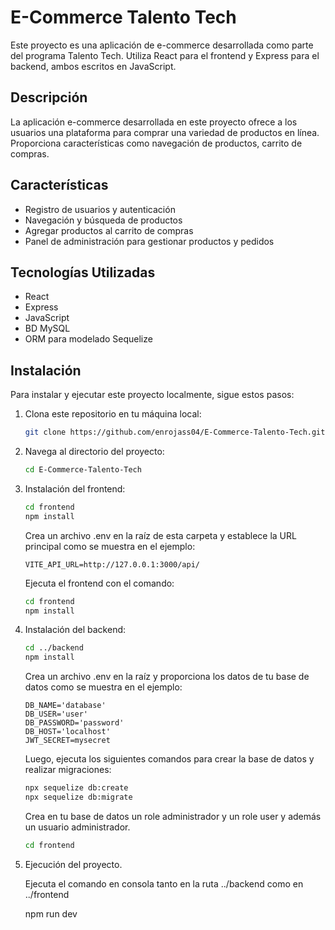 # E-Commerce Talento Tech

Este proyecto es una aplicación de e-commerce desarrollada como parte del programa Talento Tech. Utiliza React para el frontend y Express para el backend, ambos escritos en JavaScript.

## Descripción

La aplicación e-commerce desarrollada en este proyecto ofrece a los usuarios una plataforma para comprar una variedad de productos en línea. Proporciona características como navegación de productos, carrito de compras.

## Características

- Registro de usuarios y autenticación
- Navegación y búsqueda de productos
- Agregar productos al carrito de compras
- Panel de administración para gestionar productos y pedidos

## Tecnologías Utilizadas

- React
- Express
- JavaScript
- BD MySQL
- ORM para modelado Sequelize

## Instalación

Para instalar y ejecutar este proyecto localmente, sigue estos pasos:

1. Clona este repositorio en tu máquina local:

   ```bash
   git clone https://github.com/enrojass04/E-Commerce-Talento-Tech.git

2. Navega al directorio del proyecto:
    ```bash
    cd E-Commerce-Talento-Tech
    ```

3. Instalación del frontend:
    ```bash
    cd frontend
    npm install
    ```
    Crea un archivo .env en la raíz de esta carpeta y establece la URL principal como se muestra en el ejemplo:
    ```
    VITE_API_URL=http://127.0.0.1:3000/api/
    ```  
    Ejecuta el frontend con el comando:
    ```bash
    cd frontend
    npm install
    ```

4. Instalación del backend:
    ```bash
    cd ../backend
    npm install
    ```
    Crea un archivo .env en la raíz y proporciona los datos de tu base de datos como se muestra en el ejemplo:
    ```
    DB_NAME='database'
    DB_USER='user'
    DB_PASSWORD='password'
    DB_HOST='localhost'
    JWT_SECRET=mysecret
    ```
    
    Luego, ejecuta los siguientes comandos para crear la base de datos y realizar migraciones:
    ```bash
    npx sequelize db:create
    npx sequelize db:migrate
    ```
    Crea en tu base de datos un role administrador y un role user y además un usuario administrador.
    ```bash
    cd frontend
    ```

5.  Ejecución del proyecto.

    Ejecuta el comando en consola tanto en la ruta ../backend como en ../frontend

    npm run dev
